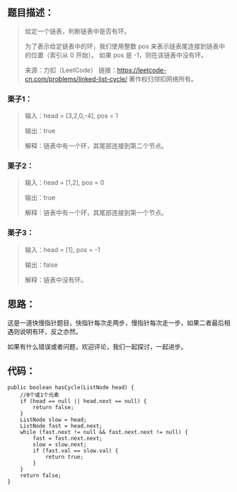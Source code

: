 ## 题目描述：
>给定一个链表，判断链表中是否有环。
> 
>为了表示给定链表中的环，我们使用整数 pos 来表示链表尾连接到链表中的位置（索引从 0 开始）。 如果 pos 是 -1，则在该链表中没有环。
>
> 来源：力扣（LeetCode）
  链接：https://leetcode-cn.com/problems/linked-list-cycle/
  著作权归领扣网络所有。
### 栗子1：

> 输入：head = [3,2,0,-4], pos = 1
>
> 输出：true
>
> 解释：链表中有一个环，其尾部连接到第二个节点。
 
 ### 栗子2：
 
 > 输入：head = [1,2], pos = 0
 >
 > 输出：true
 >
 > 解释：链表中有一个环，其尾部连接到第一个节点。

 ### 栗子3：
 
 > 输入：head = [1], pos = -1
 >
 > 输出：false
 >
 > 解释：链表中没有环。

## 思路：
这是一道快慢指针题目，快指针每次走两步，慢指针每次走一步，如果二者最后相遇则说明有环，反之亦然。

如果有什么错误或者问题，欢迎评论，我们一起探讨，一起进步。

## 代码：
    public boolean hasCycle(ListNode head) {
        //0个或1个元素
        if (head == null || head.next == null) {
            return false;
        }
        ListNode slow = head;
        ListNode fast = head.next;
        while (fast.next != null && fast.next.next != null) {
            fast = fast.next.next;
            slow = slow.next;
            if (fast.val == slow.val) {
                return true;
            }
        }
        return false;
    }